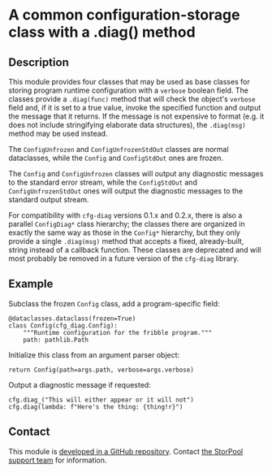 # A common configuration-storage class with a .diag() method

## Description

This module provides four classes that may be used as base classes for
storing program runtime configuration with a `verbose` boolean field.
The classes provide a `.diag(func)` method that will check the object's
`verbose` field and, if it is set to a true value, invoke the specified
function and output the message that it returns. If the message is not
expensive to format (e.g. it does not include stringifying elaborate
data structures), the `.diag(msg)` method may be used instead.

The `ConfigUnfrozen` and `ConfigUnfrozenStdOut` classes are
normal dataclasses, while the `Config` and `ConfigStdOut` ones
are frozen.

The `Config` and `ConfigUnfrozen` classes will output any
diagnostic messages to the standard error stream, while
the `ConfigStdOut` and `ConfigUnfrozenStdOut` ones will output
the diagnostic messages to the standard output stream.

For compatibility with `cfg-diag` versions 0.1.x and 0.2.x, there is
also a parallel `ConfigDiag*` class hierarchy; the classes there are
organized in exactly the same way as those in the `Config*` hierarchy,
but they only provide a single `.diag(msg)` method that accepts
a fixed, already-built, string instead of a callback function.
These classes are deprecated and will most probably be removed in
a future version of the `cfg-diag` library.

## Example

Subclass the frozen `Config` class, add a program-specific field:

    @dataclasses.dataclass(frozen=True)
    class Config(cfg_diag.Config):
        """Runtime configuration for the fribble program."""
        path: pathlib.Path

Initialize this class from an argument parser object:

    return Config(path=args.path, verbose=args.verbose)

Output a diagnostic message if requested:

    cfg.diag_("This will either appear or it will not")
    cfg.diag(lambda: f"Here's the thing: {thing!r}")

## Contact

This module is [developed in a GitHub repository][github].
Contact [the StorPool support team][support] for information.

[github]: https://github.com/storpool/python-cfg_diag
[support]: mailto:support@storpool.com
